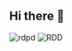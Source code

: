 ## Hi there 👋
   ![rdpd](https://github.com/user-attachments/assets/c03a8a2a-c52c-4d67-8005-02b678d5acef)
   ![RDD](https://github.com/user-attachments/assets/4f514c4e-6848-45f5-bdd4-016c92400ac3)
